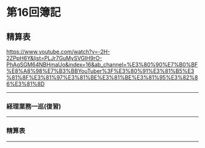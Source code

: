 # 第16回簿記

## 精算表

<https://www.youtube.com/watch?v=-2H-2ZPpH6Y&list=PLJr7GuMySVGIH9rO-PhAgSGM64NBHmaUo&index=16&ab_channel=%E3%80%90%E7%B0%BF%E8%A8%98%E7%B3%BBYouTuber%3F%E3%80%91%E3%81%B5%E3%81%8F%E3%81%97%E3%81%BE%E3%81%BE%E3%81%95%E3%82%86%E3%81%8D>

---

### 経理業務一巡(復習)

---

### 精算表

---
